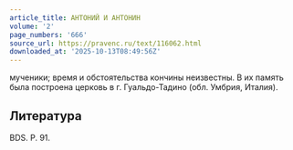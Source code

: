 ```yaml
---
article_title: АНТОНИЙ И АНТОНИН
volume: '2'
page_numbers: '666'
source_url: https://pravenc.ru/text/116062.html
downloaded_at: '2025-10-13T08:49:56Z'
---
```


мученики; время и обстоятельства кончины неизвестны. В их память была построена церковь в г. Гуальдо-Тадино (обл. Умбрия, Италия).

## Литература

BDS. P. 91.
